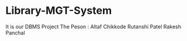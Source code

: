 # Library-MGT-System
It is our DBMS Project 
The Peson :
Altaf Chikkode
Rutanshi Patel
Rakesh Panchal
